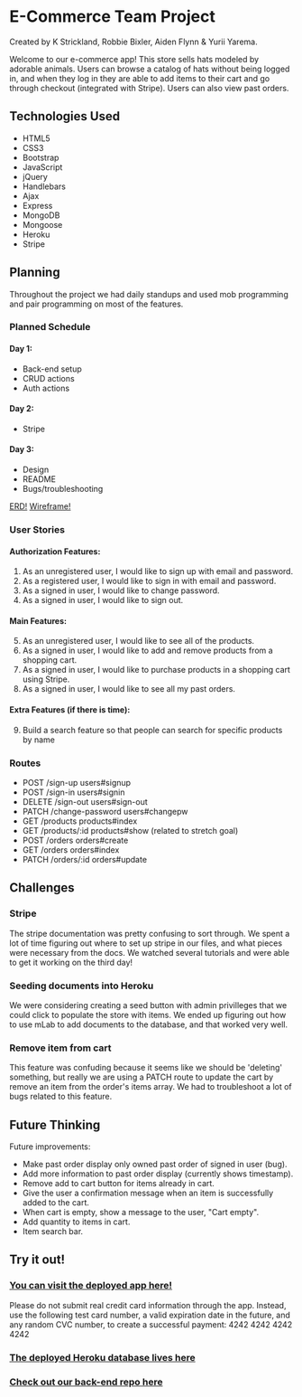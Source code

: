 # E-Commerce Team Project

Created by K Strickland, Robbie Bixler, Aiden Flynn & Yurii Yarema.

Welcome to our e-commerce app! This store sells hats modeled by adorable animals. Users can browse a catalog of hats without being logged in, and when they log in they are able to add items to their cart and go through checkout (integrated with Stripe). Users can also view past orders.  

## Technologies Used

* HTML5
* CSS3
* Bootstrap
* JavaScript
* jQuery
* Handlebars
* Ajax
* Express
* MongoDB
* Mongoose
* Heroku
* Stripe

## Planning

Throughout the project we had daily standups and used mob programming and pair programming on most of the features. 

### Planned Schedule

#### Day 1:
- Back-end setup
- CRUD actions
- Auth actions

#### Day 2:
- Stripe

#### Day 3:
- Design
- README
- Bugs/troubleshooting


[ERD!](https://i.imgur.com/1JQanwT.png)
[Wireframe!](https://i.imgur.com/xf3y2Tn.png)

### User Stories

#### Authorization Features:
1. As an unregistered user, I would like to sign up with email and password.
2. As a registered user, I would like to sign in with email and password.
3. As a signed in user, I would like to change password.
4. As a signed in user, I would like to sign out.

#### Main Features:
5. As an unregistered user, I would like to see all of the products.
6. As a signed in user, I would like to add and remove products from a shopping cart.
7. As a signed in user, I would like to purchase products in a shopping cart using Stripe.
8. As a signed in user, I would like to see all my past orders.

#### Extra Features (if there is time):
9. Build a search feature so that people can search for specific products by name

### Routes

- POST /sign-up users#signup
- POST /sign-in users#signin
- DELETE /sign-out users#sign-out
- PATCH /change-password users#changepw
- GET /products products#index
- GET /products/:id products#show (related to stretch goal)
- POST /orders orders#create
- GET /orders orders#index
- PATCH /orders/:id orders#update

## Challenges

### Stripe

The stripe documentation was pretty confusing to sort through. We spent a lot of time figuring out where to set up stripe in our files, and what pieces were necessary from the docs. We watched several tutorials and were able to get it working on the third day! 

### Seeding documents into Heroku

We were considering creating a seed button with admin privilleges that we could click to populate the store with items. We ended up figuring out how to use mLab to add documents to the database, and that worked very well. 

### Remove item from cart

This feature was confuding because it seems like we should be 'deleting' something, but really we are using a PATCH route to update the cart by remove an item from the order's items array. We had to troubleshoot a lot of bugs related to this feature. 

## Future Thinking

Future improvements:
* Make past order display only owned past order of signed in user (bug).
* Add more information to past order display (currently shows timestamp).
* Remove add to cart button for items already in cart.
* Give the user a confirmation message when an item is successfully added to the cart.
* When cart is empty, show a message to the user, "Cart empty". 
* Add quantity to items in cart.
* Item search bar.

## Try it out!

### [You can visit the deployed app here!](https://team-kray.github.io/e-commerce-client/)
Please do not submit real credit card information through the app. Instead, use the following test card number, a valid expiration date in the future, and any random CVC number, to create a successful payment: 4242 4242 4242 4242

### [The deployed Heroku database lives here](https://hidden-tor-37672.herokuapp.com/)

### [Check out our back-end repo here](https://github.com/team-kray/e-commerce-client)
